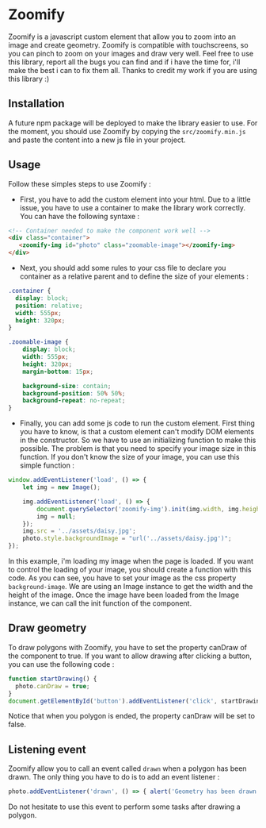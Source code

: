 # Zoomify
Zoomify is a javascript custom element that allow you to zoom into an image and create geometry. Zoomify is compatible with touchscreens, so you can pinch to zoom on your images and draw very well.
Feel free to use this library, report all the bugs you can find and if i have the time for, i'll make the best i can to fix them all.
Thanks to credit my work if you are using this library :)

## Installation
A future npm package will be deployed to make the library easier to use.
For the moment, you should use Zoomify by copying the `src/zoomify.min.js` and paste the content into a new js file in your project.

## Usage
Follow these simples steps to use Zoomify :
- First, you have to add the custom element into your html. Due to a little issue, you have to use a container to make the library work correctly. You can have the following syntaxe :
```html
<!-- Container needed to make the component work well -->
<div class="container">
   <zoomify-img id="photo" class="zoomable-image"></zoomify-img>
</div>
```
- Next, you should add some rules to your css file to declare you container as a relative parent and to define the size of your elements :
```css
.container {
  display: block;
  position: relative;
  width: 555px;
  height: 320px;
}

.zoomable-image {
    display: block;
    width: 555px;
    height: 320px;
    margin-bottom: 15px;

    background-size: contain;
    background-position: 50% 50%;
    background-repeat: no-repeat;
}
```
- Finally, you can add some js code to run the custom element. First thing you have to know, is that a custom element can't modify DOM elements in the constructor. So we have to use an initializing function to make this possible. The problem is that you need to specify your image size in this function. If you don't know the size of your image, you can use this simple function :
```js
window.addEventListener('load', () => {
    let img = new Image();

    img.addEventListener('load', () => {
        document.querySelector('zoomify-img').init(img.width, img.height);
        img = null;
    });
    img.src = '../assets/daisy.jpg';
    photo.style.backgroundImage = "url('../assets/daisy.jpg')";
});
```
In this example, i'm loading my image when the page is loaded. If you want to control the loading of your image, you should create a function with this code.
As you can see, you have to set your image as the css property `background-image`. We are using an Image instance to get the width and the height of the image. Once the image have been loaded from the Image instance, we can call the init function of the component.

## Draw geometry
To draw polygons with Zoomify, you have to set the property canDraw of the component to true. If you want to allow drawing after clicking a button, you can use the following code : 
```js
function startDrawing() {
  photo.canDraw = true;
}
document.getElementById('button').addEventListener('click', startDrawing);
```
Notice that when you polygon is ended, the property canDraw will be set to false.

## Listening event
Zoomify allow you to call an event called `drawn` when a polygon has been drawn.
The only thing you have to do is to add an event listener :
```js
photo.addEventListener('drawn', () => { alert('Geometry has been drawn.'); });
```
Do not hesitate to use this event to perform some tasks after drawing a polygon.
